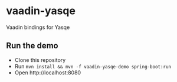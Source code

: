 # vaadin-yasqe
Vaadin bindings for Yasqe


## Run the demo

* Clone this repository
* Run `mvn install && mvn -f vaadin-yasqe-demo spring-boot:run`
* Open http://localhost:8080

